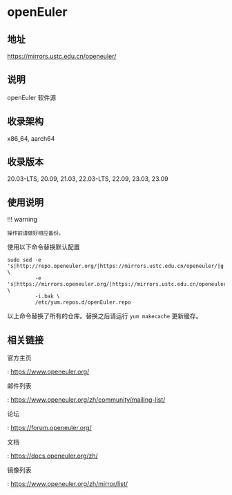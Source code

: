 # openEuler

## 地址

<https://mirrors.ustc.edu.cn/openeuler/>

## 说明

openEuler 软件源

## 收录架构

x86_64, aarch64

## 收录版本

20.03-LTS, 20.09, 21.03, 22.03-LTS, 22.09, 23.03, 23.09

## 使用说明

!!! warning

    操作前请做好相应备份。

使用以下命令替换默认配置

```shell
sudo sed -e 's|http://repo.openeuler.org/|https://mirrors.ustc.edu.cn/openeuler/|g' \
         -e 's|https://mirrors.openeuler.org/|https://mirrors.ustc.edu.cn/openeuler/|g' \
         -i.bak \
         /etc/yum.repos.d/openEuler.repo
```

以上命令替换了所有的仓库。替换之后请运行 `yum makecache` 更新缓存。

## 相关链接

官方主页

:   <https://www.openeuler.org/>

邮件列表

:   <https://www.openeuler.org/zh/community/mailing-list/>

论坛

:   <https://forum.openeuler.org/>

文档

:   <https://docs.openeuler.org/zh/>

镜像列表

:   <https://www.openeuler.org/zh/mirror/list/>
